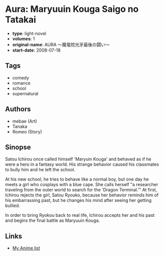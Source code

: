 # Aura: Maryuuin Kouga Saigo no Tatakai

-   **type**: light-novel
-   **volumes**: 1
-   **original-name**: AURA ～魔竜院光牙最後の闘い～
-   **start-date**: 2008-07-18

## Tags

-   comedy
-   romance
-   school
-   supernatural

## Authors

-   mebae (Art)
-   Tanaka
-   Romeo (Story)

## Sinopse

Satou Ichirou once called himself 'Maryuin Kouga' and behaved as if he were a hero in a fantasy world. His strange behavior caused his classmates to bully him and he left the school.

At his new school, he tries to behave like a normal boy, but one day he meets a girl who cosplays with a blue cape. She calls herself "a researcher traveling from the outer world to search for the 'Dragon Terminal.'" At first, Ichirou rejects the girl, Satou Ryouko, because her behavior reminds him of his embarrassing past, but he changes his mind after seeing her getting bullied.

In order to bring Ryokou back to real life, Ichirou accepts her and his past and begins the final battle as Maryuuin Kouga.

## Links

-   [My Anime list](https://myanimelist.net/manga/39821/Aura__Maryuuin_Kouga_Saigo_no_Tatakai)
